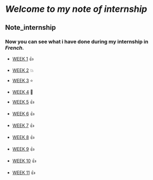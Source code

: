 # *Welcome to my note of internship*
## Note_internship

### Now you can see what i have done during my internship in _French._ 

- [WEEK 1](https://github.com/coo1cj/Note_internship/blob/master/Note_WEEK1.md) :+1:

- [WEEK 2](https://github.com/coo1cj/Note_internship/blob/master/Mynote_week2) :boom:

- [WEEK 3](https://github.com/coo1cj/Note_internship/blob/master/note_WEEK3.md) :star:

- [WEEK 4](https://github.com/coo1cj/Note_internship/blob/master/Note_WEEK4.md) :star2:

- [WEEK 5](https://github.com/coo1cj/Note_internship/blob/master/Note_WEEK5.md) :+1:

- [WEEK 6](https://github.com/coo1cj/Note_internship/blob/master/Note_WEEK6.md) :+1:

- [WEEK 7](https://github.com/coo1cj/Note_internship/blob/master/Note_WEEK7.md) :+1:

- [WEEK 8](https://github.com/coo1cj/Note_internship/blob/master/Note_WEEK8.md) :+1:

- [WEEK 9](https://github.com/coo1cj/Note_internship/blob/master/Note_WEEK9.md) :+1:

- [WEEK 10](https://github.com/coo1cj/Note_internship/blob/master/Note_WEEK10.md) :+1:

- [WEEK 11](https://github.com/coo1cj/Note_internship/blob/master/Note_WEEK11.md) :+1:
